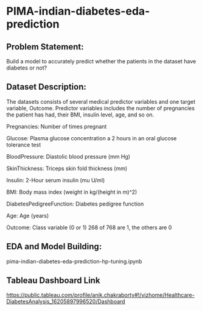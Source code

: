 # PIMA-indian-diabetes-eda-prediction

## Problem Statement:

Build a model to accurately predict whether the patients in the dataset have diabetes or not?

## Dataset Description:

The datasets consists of several medical predictor variables and one target variable, Outcome. Predictor variables includes the number of pregnancies the patient has had, their BMI, insulin level, age, and so on.



Pregnancies: Number of times pregnant

Glucose: Plasma glucose concentration a 2 hours in an oral glucose tolerance test

BloodPressure: Diastolic blood pressure (mm Hg)

SkinThickness: Triceps skin fold thickness (mm)

Insulin: 2-Hour serum insulin (mu U/ml)

BMI: Body mass index (weight in kg/(height in m)^2)

DiabetesPedigreeFunction: Diabetes pedigree function

Age: Age (years)

Outcome: Class variable (0 or 1) 268 of 768 are 1, the others are 0


## EDA and Model Building:

pima-indian-diabetes-eda-prediction-hp-tuning.ipynb

## Tableau Dashboard Link

https://public.tableau.com/profile/anik.chakraborty#!/vizhome/Healthcare-DiabetesAnalysis_16205897996520/Dashboard

